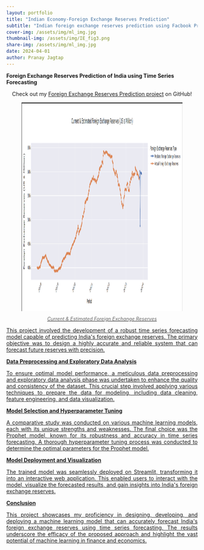 ```yaml
---
layout: portfolio
title: "Indian Economy-Foreign Exchange Reserves Prediction"
subtitle: "Indian foreign exchange reserves prediction using Facbook Prophet model"
cover-img: /assets/img/ml_img.jpg
thumbnail-img: /assets/img/IE_fig3.png
share-img: /assets/img/ml_img.jpg
date: 2024-04-01
author: Pranay Jagtap
---
```


**Foreign Exchange Reserves Prediction of India using Time Series Forecasting**

<p align="center">
  Check out my <a href="https://github.com/PranayJagtap06/ML_Projects/tree/main/Indian%20Economy-Foreign%20Exchange%20Reserves%20Prediction">Foreign Exchange Reserves Prediction project</a> on GitHub!
</p>

<figure style="text-align: center">
  <a href="/assets/img/IE_fig3.png" data-lightbox="image-1" data-title="Current & Estimated Foreign Exchange Reserves">
  <img src="/assets/img/IE_fig3.png" alt="Current & Estimated Foreign Exchange Reserves" class="center-image" height="550px" width="750px">
  <figcaption style="margin-top: 10px; font-style: italic; font-size: 0.9em; color: #666;">
    Current & Estimated Foreign Exchange Reserves
  </figcaption>
</figure>

<p style="text-align: justify;">
  This project involved the development of a robust time series forecasting model capable of predicting India's foreign exchange reserves. The primary objective was to 
  design a highly accurate and reliable system that can forecast future reserves with precision.
</p>

**Data Preprocessing and Exploratory Data Analysis**

<p style="text-align: justify;">
  To ensure optimal model performance, a meticulous data preprocessing and exploratory data analysis phase was undertaken to enhance the quality and consistency of the dataset. 
  This crucial step involved applying various techniques to prepare the data for modeling, including data cleaning, feature engineering, and data visualization.
</p>

**Model Selection and Hyperparameter Tuning**

<p style="text-align: justify;">
  A comparative study was conducted on various machine learning models, each with its unique strengths and weaknesses. The final choice was the Prophet model, known for its 
  robustness and accuracy in time series forecasting. A thorough hyperparameter tuning process was conducted to determine the optimal parameters for the Prophet model.
</p>

**Model Deployment and Visualization**

<p style="text-align: justify;">
  The trained model was seamlessly deployed on Streamlit, transforming it into an interactive web application. This enabled users to interact with the model, visualize the 
  forecasted results, and gain insights into India's foreign exchange reserves.
</p>

**Conclusion**

<p style="text-align: justify;">
  This project showcases my proficiency in designing, developing, and deploying a machine learning model that can accurately forecast India's foreign exchange reserves using 
  time series forecasting. The results underscore the efficacy of the proposed approach and highlight the vast potential of machine learning in finance and economics.
</p>
